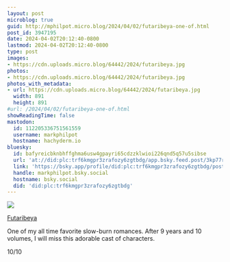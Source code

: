 ```yaml
---
layout: post
microblog: true
guid: http://mphilpot.micro.blog/2024/04/02/futaribeya-one-of.html
post_id: 3947195
date: 2024-04-02T20:12:40-0800
lastmod: 2024-04-02T20:12:40-0800
type: post
images:
- https://cdn.uploads.micro.blog/64442/2024/futaribeya.jpg
photos:
- https://cdn.uploads.micro.blog/64442/2024/futaribeya.jpg
photos_with_metadata:
- url: https://cdn.uploads.micro.blog/64442/2024/futaribeya.jpg
  width: 891
  height: 891
#url: /2024/04/02/futaribeya-one-of.html
showReadingTime: false
mastodon:
  id: 112205336751561559
  username: markphilpot
  hostname: hachyderm.io
bluesky:
  id: bafyreicbknbhffghma6usw4gpayri65cdzzklwioi226qnd5q57u5sibse
  url: 'at://did:plc:trf6kmgpr3zrafozy6zgtbdg/app.bsky.feed.post/3kp77rq7ry424'
  link: 'https://bsky.app/profile/did:plc:trf6kmgpr3zrafozy6zgtbdg/post/3kp77rq7ry424'
  handle: markphilpot.bsky.social
  hostname: bsky.social
  did: 'did:plc:trf6kmgpr3zrafozy6zgtbdg'
---
```

![](https://micro.markphilpot.com/uploads/2024/futaribeya.jpg)

[Futaribeya](https://anilist.co/manga/86244/Futaribeya/)

One of my all time favorite slow-burn romances. After 9 years and 10 volumes, I will miss this adorable cast of characters.

10/10

